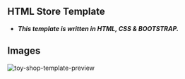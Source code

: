 ## HTML Store Template 

+ ***This template is written in HTML, CSS & BOOTSTRAP.***

## Images
![toy-shop-template-preview](https://github.com/Yasharbadri/TOY-SHOP/assets/121640772/3ed5b3cf-7042-4b73-b2c0-727a31675648)

